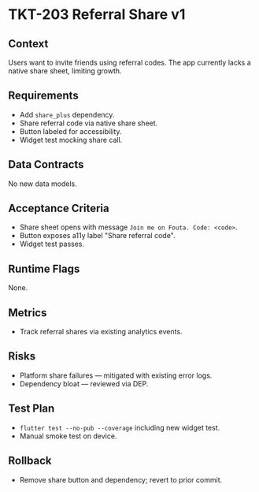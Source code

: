 # TKT-203 Referral Share v1

## Context
Users want to invite friends using referral codes. The app currently lacks a native share sheet, limiting growth.

## Requirements
- Add `share_plus` dependency.
- Share referral code via native share sheet.
- Button labeled for accessibility.
- Widget test mocking share call.

## Data Contracts
No new data models.

## Acceptance Criteria
- Share sheet opens with message `Join me on Fouta. Code: <code>`.
- Button exposes a11y label "Share referral code".
- Widget test passes.

## Runtime Flags
None.

## Metrics
- Track referral shares via existing analytics events.

## Risks
- Platform share failures — mitigated with existing error logs.
- Dependency bloat — reviewed via DEP.

## Test Plan
- `flutter test --no-pub --coverage` including new widget test.
- Manual smoke test on device.

## Rollback
- Remove share button and dependency; revert to prior commit.

